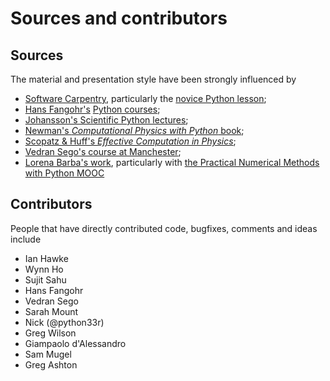 # Sources and contributors

## Sources

The material and presentation style have been strongly influenced by

* [Software Carpentry](http://software-carpentry.org/), particularly the [novice Python lesson](https://github.com/swcarpentry/python-novice-inflammation);
* [Hans Fangohr's](http://www.southampton.ac.uk/~fangohr/) [Python courses](http://www.southampton.ac.uk/~fangohr/training/python/);
* [Johansson's Scientific Python lectures](https://github.com/jrjohansson/scientific-python-lectures);
* [Newman's *Computational Physics with Python* book](http://www-personal.umich.edu/~mejn/computational-physics/);
* [Scopatz & Huff's *Effective Computation in Physics*](http://physics.codes/);
* [Vedran Sego's course at Manchester](http://www.maths.manchester.ac.uk/~vsego/teaching.php);
* [Lorena Barba's work](http://lorenabarba.com/), particularly with [the Practical Numerical Methods with Python MOOC](https://github.com/numerical-mooc/numerical-mooc)

## Contributors

People that have directly contributed code, bugfixes, comments and ideas include

* Ian Hawke
* Wynn Ho
* Sujit Sahu
* Hans Fangohr
* Vedran Sego
* Sarah Mount
* Nick (@python33r)
* Greg Wilson
* Giampaolo d'Alessandro
* Sam Mugel
* Greg Ashton
